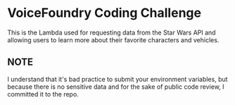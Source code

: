 # VoiceFoundry Coding Challenge

This is the Lambda used for requesting data from the Star Wars API and allowing users to learn more about their favorite characters and vehicles.

## NOTE

I understand that it's bad practice to submit your environment variables, but because there is no sensitive data and for the sake of public code review, I committed it to the repo.
